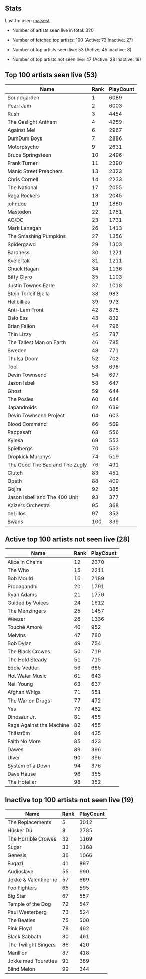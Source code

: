 ## Stats 


Last.fm user: [matsest](https://www.last.fm/user/matsest)

- Number of artists seen live in total: 320

- Number of fetched top artists: 100 (Active: 73 Inactive: 27)

- Number of top artists seen live: 53 (Active: 45 Inactive: 8)

- Number of top artists not seen live: 47 (Active: 28 Inactive: 19)

## Top 100 artists seen live (53)

Name                           | Rank | PlayCount
------------------------------ | ---- | ---------
Soundgarden                    | 1    | 6089     
Pearl Jam                      | 2    | 6003     
Rush                           | 3    | 4454     
The Gaslight Anthem            | 4    | 4259     
Against Me!                    | 6    | 2967     
DumDum Boys                    | 7    | 2886     
Motorpsycho                    | 9    | 2631     
Bruce Springsteen              | 10   | 2496     
Frank Turner                   | 11   | 2390     
Manic Street Preachers         | 13   | 2323     
Chris Cornell                  | 14   | 2233     
The National                   | 17   | 2055     
Raga Rockers                   | 18   | 2045     
johndoe                        | 19   | 1880     
Mastodon                       | 22   | 1751     
AC/DC                          | 23   | 1731     
Mark Lanegan                   | 26   | 1413     
The Smashing Pumpkins          | 27   | 1356     
Spidergawd                     | 29   | 1303     
Baroness                       | 30   | 1271     
Kvelertak                      | 31   | 1211     
Chuck Ragan                    | 34   | 1136     
Biffy Clyro                    | 35   | 1103     
Justin Townes Earle            | 37   | 1018     
Stein Torleif Bjella           | 38   | 983      
Hellbillies                    | 39   | 973      
Anti-Lam Front                 | 42   | 875      
Oslo Ess                       | 43   | 832      
Brian Fallon                   | 44   | 796      
Thin Lizzy                     | 45   | 787      
The Tallest Man on Earth       | 46   | 785      
Sweden                         | 48   | 771      
Thulsa Doom                    | 52   | 702      
Tool                           | 53   | 698      
Devin Townsend                 | 54   | 697      
Jason Isbell                   | 58   | 647      
Ghost                          | 59   | 644      
The Posies                     | 60   | 644      
Japandroids                    | 62   | 639      
Devin Townsend Project         | 64   | 603      
Blood Command                  | 66   | 569      
Pappasaft                      | 68   | 556      
Kylesa                         | 69   | 553      
Spielbergs                     | 70   | 553      
Dropkick Murphys               | 74   | 519      
The Good The Bad and The Zugly | 76   | 491      
Clutch                         | 83   | 451      
Opeth                          | 88   | 409      
Gojira                         | 92   | 385      
Jason Isbell and The 400 Unit  | 93   | 377      
Kaizers Orchestra              | 95   | 368      
deLillos                       | 97   | 353      
Swans                          | 100  | 339      

## Active top 100 artists not seen live (28)

Name                     | Rank | PlayCount
------------------------ | ---- | ---------
Alice in Chains          | 12   | 2370     
The Who                  | 15   | 2211     
Bob Mould                | 16   | 2189     
Propagandhi              | 20   | 1791     
Ryan Adams               | 21   | 1776     
Guided by Voices         | 24   | 1612     
The Menzingers           | 25   | 1457     
Weezer                   | 28   | 1336     
Touché Amoré             | 40   | 952      
Melvins                  | 47   | 780      
Bob Dylan                | 49   | 754      
The Black Crowes         | 50   | 719      
The Hold Steady          | 51   | 715      
Eddie Vedder             | 56   | 685      
Hot Water Music          | 61   | 643      
Neil Young               | 63   | 637      
Afghan Whigs             | 71   | 551      
The War on Drugs         | 77   | 472      
Yes                      | 79   | 462      
Dinosaur Jr.             | 81   | 455      
Rage Against the Machine | 82   | 455      
Thåström                 | 84   | 435      
Faith No More            | 85   | 423      
Dawes                    | 89   | 396      
Ulver                    | 90   | 396      
System of a Down         | 94   | 376      
Dave Hause               | 96   | 355      
The Hotelier             | 98   | 352      

## Inactive top 100 artists not seen live (19)

Name                 | Rank | PlayCount
-------------------- | ---- | ---------
The Replacements     | 5    | 3012     
Hüsker Dü            | 8    | 2785     
The Horrible Crowes  | 32   | 1169     
Sugar                | 33   | 1168     
Genesis              | 36   | 1066     
Fugazi               | 41   | 897      
Audioslave           | 55   | 690      
Jokke & Valentinerne | 57   | 669      
Foo Fighters         | 65   | 595      
Big Star             | 67   | 557      
Temple of the Dog    | 72   | 547      
Paul Westerberg      | 73   | 524      
The Beatles          | 75   | 500      
Pink Floyd           | 78   | 462      
Black Sabbath        | 80   | 461      
The Twilight Singers | 86   | 420      
Marillion            | 87   | 418      
Jokke med Tourettes  | 91   | 389      
Blind Melon          | 99   | 344      
